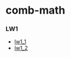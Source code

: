 # comb-math
### LW1
- [lw1_1](https://github.com/AkshachRd/comb-math/tree/master/lw1_1)
- [lw1_2](https://github.com/AkshachRd/comb-math/tree/master/lw1_2)
